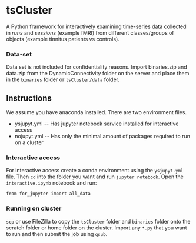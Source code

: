 # tsCluster

A Python framework for interactively examining time-series data collected in *runs* and *sessions* (example fMRI) from different classes/groups of objects (example tinnitus patients vs controls).

### Data-set
Data set is not included for confidentiality reasons. Import binaries.zip and data.zip from the DynamicConnectivity folder on the server and place them in the `binaries` folder or `tsCluster/data` folder. 


## Instructions
We assume you have anaconda installed. There are two environment files.

  - ysjupyt.yml -- Has jupyter notebook service installed for interactive access
  - nojupyt.yml -- Has only the minimal amount of packages required to run on a cluster

### Interactive access

For interactive access create a conda environment using the `ysjupyt.yml` file. Then `cd` into the folder you want and run `jupyter notebook`. Open the `interactive.ipynb` notebook and run:
  
  `from for_jupyter import all_data`

### Running on cluster

`scp` or use FileZilla to copy the `tsCluster` folder and `binaries` folder onto the scratch folder or home folder on the cluster. Import any `*.py` that you want to run and then submit the job using `qsub`.
